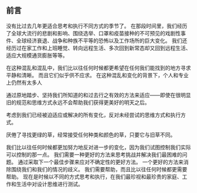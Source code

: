 ## 前言

没有比过去几年更适合思考和执行不同方式的季节了。 在那段时间里，我们经历了全球大流行的悲剧和影响、围绕选举、口罩和疫苗接种的不可预见的戏剧性事件、全球经济衰退、战争和种族不平等的恐怖以及工作场所的巨大变化。 我们还经历过在家工作和上班睡觉、转向远程生活、多次回到新常态却又回到远程生活、适应大规模通货膨胀等等。

在这种混乱和混乱中，我们比以往任何时候都更希望在任何我们能找到的地方寻求平静和清晰。 而且它们似乎供不应求。 在这种混乱和变化的背景下，个人和专业上仍然有太多人

  通过原地踏步、坚持我们所知道的和过去行之有效的方法来适应——即使在很明显旧的规范和思维方式永远不会帮助我们获得更美好的明天之后。

  考虑到我们已经被迫适应或解决的所有变化，反对未经尝试的思维方式和执行方式。

  厌倦了寻找更绿的草，经常接受任何种类和颜色的草，只要它与旧草不同。

我们比以往任何时候都更加努力地反对进一步的变化，因为我们试图控制我们实际可以控制的那一点。 我们需要一种更好的方法来思考挑战并解决我们最困难的问题。 通过采取下一个最佳步骤来应对不确定性的更好方法。 一个更好的方法来消除围绕我们和我们的情况的歧义。 我们需要帮助，而且比以往任何时候都更需要帮助。 现在是时候以不同的方式思考和执行，在我们最珍视和最珍贵的家庭、工作和生活中对设计思维进行测试。